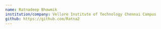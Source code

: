 ```yaml
---
name: Ratnadeep Bhowmik
institution/company: Vellore Institute of Technology Chennai Campus
github: https://github.com/Ratna2
---
```

